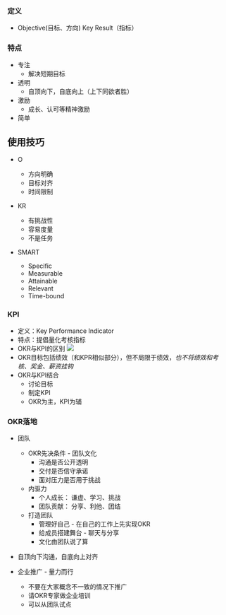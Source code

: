 ### 定义

* Objective(目标、方向) Key Result（指标）

### 特点

* 专注
    * 解决短期目标
* 透明
    * 自顶向下，自底向上（上下同欲者胜）
* 激励
    * 成长、认可等精神激励
* 简单

## 使用技巧

* O
    * 方向明确
    * 目标对齐
    * 时间限制
* KR
    * 有挑战性
    * 容易度量
    * 不是任务

* SMART
    * Specific
    * Measurable
    * Attainable
    * Relevant
    * Time-bound

### KPI

* 定义：Key Performance Indicator
* 特点：提倡量化考核指标
* OKR与KPI的区别
![](https://static001.geekbang.org/resource/image/77/f2/774b769b2ca86f27206ae55a2e2bdaf2.png)
* OKR目标包括绩效（和KPR相似部分），但不局限于绩效，_也不将绩效和考核、奖金、薪资挂钩_
* OKR与KPI结合
    * 讨论目标
    * 制定KPI
    * OKR为主，KPI为辅

### OKR落地

* 团队
    * OKR先决条件 - 团队文化
        * 沟通是否公开透明
        * 交付是否信守承诺
        * 面对压力是否用于挑战
    * 内驱力
        * 个人成长： 谦虚、学习、挑战
        * 团队贡献： 分享、利他、团结
    * 打造团队
        * 管理好自己 - 在自己的工作上先实现OKR
        * 给成员搭建舞台 - 聊天与分享
        * 文化由团队说了算

* 自顶向下沟通，自底向上对齐
* 企业推广 - 量力而行
    * 不要在大家概念不一致的情况下推广
    * 请OKR专家做企业培训
    * 可以从团队试点

